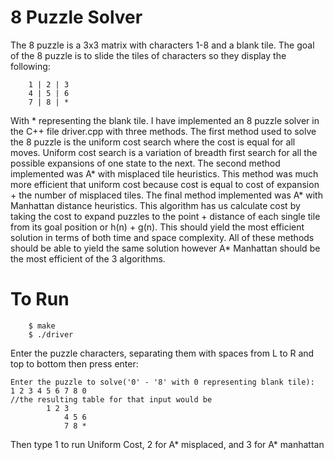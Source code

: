 8 Puzzle Solver
====
The 8 puzzle is a 3x3 matrix with characters 1-8 and a blank tile. The goal of the 8 puzzle is to slide the tiles of characters so they display the following:
```
	1 | 2 | 3
	4 | 5 | 6
	7 | 8 | *
```
With * representing the blank tile. I have implemented an 8 puzzle solver in the C++ file driver.cpp with three methods. The first method used to solve the 8 puzzle is the uniform cost search where the cost is equal for all moves. Uniform cost search is a variation of breadth first search for all the possible expansions of one state to the next. The second method implemented was A* with misplaced tile heuristics. This method was much more efficient that uniform cost because cost is equal to cost of expansion + the number of misplaced tiles. The final method implemented was A* with Manhattan distance heuristics. This algorithm has us calculate cost by taking the cost to expand puzzles to the point + distance of each single tile from its goal position or h(n) + g(n). This should yield the most efficient solution in terms of both time and space complexity. All of these methods should be able to yield the same solution however A* Manhattan should be the most efficient of the 3 algorithms.

To Run
====
```
	$ make
	$ ./driver
```
Enter the puzzle characters, separating them with spaces from L to R and top to bottom then press enter:
```
Enter the puzzle to solve('0' - '8' with 0 representing blank tile):
1 2 3 4 5 6 7 8 0
//the resulting table for that input would be 
		1 2 3
			4 5 6
			7 8 *
```
Then type 1 to run Uniform Cost, 2 for A* misplaced, and 3 for A* manhattan
